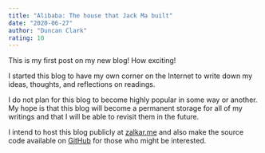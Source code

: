 ```yaml
---
title: "Alibaba: The house that Jack Ma built"
date: "2020-06-27"
author: "Duncan Clark"
rating: 10
---
```


This is my first post on my new blog! How exciting!

I started this blog to have my own corner on the Internet to write down my ideas, thoughts, and reflections on readings. 

I do not plan for this blog to become highly popular in some way or another. My hope is that this blog will become a permanent storage for all of my writings and that I will be able to revisit them in the future. 

I intend to host this blog publicly at [zalkar.me](https://zalkar.me/) and also make the source code available on [GitHub](https://github.com/zalkar-z/zalkar.me) for those who might be interested.


